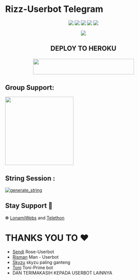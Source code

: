 # Rizz-Userbot Telegram

</p>
<p align="center">
    <a href="https://github.com/Tonic990/Tonic-User"> <img src="https://img.shields.io/github/repo-size/Tonic990/Tonic-Userbot?color=orange&logo=github&logoColor=green&style=for-the-badge" /></a>
    <a href="https://github.com/Tonic990/Tonic-User/commits"> <img src="https://img.shields.io/github/last-commit/Tonic990/Tonic-Userbot?color=blue&logo=github&logoColor=green&style=for-the-badge" /></a>
    <a href="https://github.com/Tonic990/Tonic-User/issues"> <img src="https://img.shields.io/github/issues/Tonic990/Tonic-Userbot?color=blueviolet&logo=github&logoColor=green&style=for-the-badge" /></a>
    <a href="https://github.com/Tonic990/Tonic-User/network/members"> <img src="https://img.shields.io/github/forks/Tonic990/Tonic-Userbot?color=red&logo=github&logoColor=green&style=for-the-badge" /></a>  
    <a href="https://pypi.org/project/Telethon/"> <img src="https://img.shields.io/pypi/v/telethon?color=yellow&label=telethon&logo=python&logoColor=green&style=for-the-badge" /></a>
</p>

<p align="center">
  <img src="https://telegra.ph/file/7049c8c46191900d3da11.jpg">
</p>

## <p align="center">DEPLOY TO HEROKU</p>

<p align="center"><a href="https://telegram.dog/XTZ_HerokuBot?start=Uml6ejk5MC9SaXp6LVVzZXJib3QgUml6ei1Vc2VyYm90">
  <img src="https://img.shields.io/badge/Deploy%20To%20Heroku-aqua?style=flat&logo=heroku" width="325" height="50.100" /></a></p>



## Group Support:

   <a href="https://t.me/RizzSupportt"><img src="https://img.shields.io/badge/Group%20Support%3F-yes-green?&style=flat-square?&logo=telegram" width=220px></a></p>

## String Session :

<a href="https://replit.com/@Tonic990/StringSession#main.py"><img src="https://img.shields.io/badge/run-string__session.py-magenta?style=for-the-badge&logo=repl.it" alt="generate_string" /></a>


## Stay Support 🚀
❁   [LonamiWebs](https://github.com/LonamiWebs/) and [Telethon](https://github.com/LonamiWebs/Telethon)


# **THANKS YOU TO** ❤️
*   [Sendi](https://github.com/SendiAp/Rose-Userbot)   Rose-Userbot
*   [Risman](https://github.com/mrismanaziz/Man-Userbot)   Man - Userbot
*   [Skyzu](https://github.com/Skyzu/skyzu-userbot)   skyzu paling ganteng
*   [Toni](https://github.com/Tonic990//Tonic-user)    Toni-Prime bot
*   DAN TERIMAKASIH KEPADA USERBOT LAINNYA

